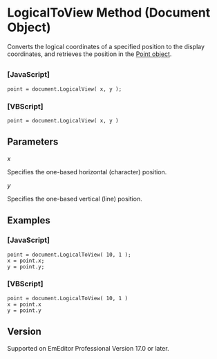 # LogicalToView Method (Document Object)

Converts the logical coordinates of a specified position to the display coordinates, and retrieves the position in the [Point object](../point/index).

## 

### \[JavaScript\]

```
point = document.LogicalView( x, y );
```

### \[VBScript\]

```
point = document.LogicalView( x, y )
```

## Parameters

_x_

Specifies the one-based horizontal (character) position.

_y_

Specifies the one-based vertical (line) position.

## Examples

### \[JavaScript\]

```
point = document.LogicalToView( 10, 1 );
x = point.x;
y = point.y;
```

### \[VBScript\]

```
point = document.LogicalToView( 10, 1 )
x = point.x
y = point.y
```

## Version

Supported on EmEditor Professional Version 17.0 or later.
